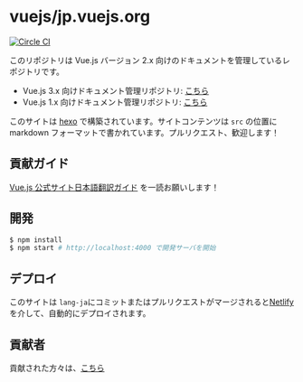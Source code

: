 # vuejs/jp.vuejs.org

[![Circle CI](https://circleci.com/gh/vuejs/jp.vuejs.org/tree/lang-ja.svg?style=svg&circle-token=833967ff387fa4a8d91a738086d5c166ea0a6f85)](https://circleci.com/gh/vuejs/jp.vuejs.org/tree/lang-ja)

このリポジトリは Vue.js バージョン 2.x 向けのドキュメントを管理しているレポジトリです。

- Vue.js 3.x 向けドキュメント管理リポジトリ: [こちら](https://github.com/vuejs-jp/ja.vuejs.org)
- Vue.js 1.x 向けドキュメント管理リポジトリ: [こちら](https://github.com/vuejs/v1-jp.vuejs.org)

このサイトは [hexo](https://hexo.io/) で構築されています。サイトコンテンツは `src` の位置に markdown フォーマットで書かれています。プルリクエスト、歓迎します！

## 貢献ガイド
[Vue.js 公式サイト日本語翻訳ガイド](https://github.com/vuejs/jp.vuejs.org/blob/lang-ja/CONTRIBUTING.md) を一読お願いします！

## 開発

```sh
$ npm install
$ npm start # http://localhost:4000 で開発サーバを開始
```

## デプロイ

このサイトは `lang-ja`にコミットまたはプルリクエストがマージされると[Netlify](https://www.netlify.com/)を介して、自動的にデプロイされます。

## 貢献者
貢献された方々は、[こちら](https://jp.vuejs.org/contribution/)
